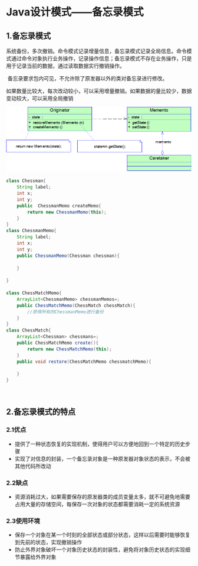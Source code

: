 # Java设计模式——备忘录模式

## 1.备忘录模式

​		系统备份，多次撤销。命令模式记录增量信息，备忘录模式记录全局信息。命令模式通过命令对象执行业务操作，记录操作信息；备忘录模式不存在业务操作，只是用于记录当前的数据，通过读取数据实行撤销操作。

​		备忘录要求包内可见，不允许除了原发器以外的类对备忘录进行修改。

​		如果数量比较大，每次改动较小，可以采用增量撤销。如果数据的量比较少，数据变动较大，可以采用全局撤销

![image-20211211235403422](image-20211211235403422.png)

```java
class Chessman{
    String label;
    int x;
    int y;
	public  ChessmanMemo createMemo{
        return new ChessmanMemo(this);
    }
}
class ChessmanMemo{
    String label;
    int x;
    int y;
    public ChessmanMemo(Chessman chessman){
        
    }
   
}

class ChessMatchMemo{
    ArrayList<ChessmanMemo> chessmanMemos=;
    public ChessMatchMemo(ChessMatch chessMatch){
        //获得所有的ChessmanMemo进行备份
    }
}
class ChessMatch{
    ArrayList<Chessman> chessmans=;
    public ChessMatchMemo create(){
        return new ChessMatchMemo(this);
    }
    public void restore(ChessMatchMemo chessmatchMemo){
        
    }
}
```

​	

## 2.备忘录模式的特点

### 2.1优点

- 提供了一种状态恢复的实现机制，使得用户可以方便地回到一个特定的历史步骤
- 实现了对信息的封装，一个备忘录对象是一种原发器对象状态的表示，不会被其他代码所改动

### 2.2缺点

- 资源消耗过大，如果需要保存的原发器类的成员变量太多，就不可避免地需要占用大量的存储空间，每保存一次对象的状态都需要消耗一定的系统资源

### 2.3使用环境

- 保存一个对象在某一个时刻的全部状态或部分状态，这样以后需要时能够恢复到先前的状态，实现撤销操作
- 防止外界对象破坏一个对象历史状态的封装性，避免将对象历史状态的实现细节暴露给外界对象